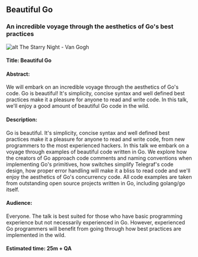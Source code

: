 
## Beautiful Go
### An incredible voyage through the aesthetics of Go's best practices 

![alt The Starry Night - Van Gogh](https://github.com/gpestana/dry-toolkit/blob/master/talks/beautiful_go_2017/the_starry_night_van_gogh.png)

#### Title: Beautiful Go


#### Abstract:
We will embark on an incredible voyage through the aesthetics of Go's code. 
Go is beautiful! It's simplicity, concise syntax and well defined best practices 
make it a pleasure for anyone to read and write code. In this talk, we'll enjoy 
a good amount of beautiful Go code in the wild.

#### Description:
Go is beautiful. It's simplicity, concise syntax and well defined best practices
make it a pleasure for anyone to read and write code, from new programmers to the
most experienced hackers. In this talk we embark on a voyage through examples of
beautiful code written in Go. We explore how the creators of Go approach
code comments and naming conventions when implementing Go's primitives, how 
switches simplify Telegraf's code design, how proper error handling will make it
a bliss to read code and we'll enjoy the aesthetics of Go's concurrency code.
All code examples are taken from outstanding open source projects written in Go,
including golang/go itself.

#### Audience:
Everyone. The talk is best suited for those who have basic programming
experience but not necessarily experienced in Go. However, experienced Go 
programmers will benefit from going through how best practices are implemented 
in the wild.

#### Estimated time: 25m + QA
